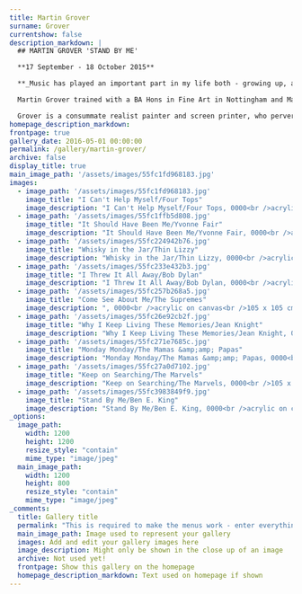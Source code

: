 ```yaml
---
title: Martin Grover
surname: Grover
currentshow: false
description_markdown: |
  ## MARTIN GROVER 'STAND BY ME'

  **17 September - 18 October 2015**

  **_Music has played an important part in my life both - growing up, and as an artist. The paintings of old 7” singles have narrative and romantic thread. Collecting LP’s and singles from an early age, it felt natural to start painting some of these old records as still life. Enlarging them to over a metre square, they become intense, capturing that larger than life feeling, the nostalgia that certain songs and labels can trigger. The paintings are as much about the worn and dog-eared sleeves and graphic design, as they are about the actual records rescued from dusty collections and second hand shop obscurity. These paintings are both by way of celebration and lament - poignant reminders of ephemera from a golden age_** **."_Martin Grover._**

  Martin Grover trained with a BA Hons in Fine Art in Nottingham and Masters at The Royal Academy Schools. He has over the years exhibited widely. His work is in international collections and has been awarded many prizes such as John Moores 19 Exhibition1991, exhibiting repeatedly in The Royal Academy Summer Exhibitions.

  Grover is a consummate realist painter and screen printer, who perversely creates paintings that are whimsical and nostalgic. Much of his work explores narrative with recent studies of local life in South London from local shopkeepers and their wares, to scenes from urban parks. There is a quirkiness and storybook element to the style of his compositions that goes beyond the narrative, but this exhibition is an unabashed celebration of his joyous vinyl paintings - Motown songs from the seventies such as _Stand By Me_ sung by Ben E. King and _It Should Have Been Me_ by Yvonne Fair, to more recent classics such as Thin Lizzy's _Whiskey in the Jar_ from Decca. In contrast to the tattered paper sleeves that Martin Grover paints meticulously, these paintings have Pop Art appeal and take us back to the 'treasures' of a music scene now embraced and shared by the younger generation. _Jenny Blyth 2015_
homepage_description_markdown: 
frontpage: true
gallery_date: 2016-05-01 00:00:00
permalink: /gallery/martin-grover/
archive: false
display_title: true
main_image_path: '/assets/images/55fc1fd968183.jpg'
images:
  - image_path: '/assets/images/55fc1fd968183.jpg'
    image_title: "I Can't Help Myself/Four Tops"
    image_description: "I Can't Help Myself/Four Tops, 0000<br />acrylic on canvas<br />105 x 105 cm<br />&amp;pound;2000"
  - image_path: '/assets/images/55fc1ffb5d808.jpg'
    image_title: "It Should Have Been Me/Yvonne Fair"
    image_description: "It Should Have Been Me/Yvonne Fair, 0000<br />acrylic on board<br />7 x 7&amp;quot;<br />&amp;pound;550"
  - image_path: '/assets/images/55fc224942b76.jpg'
    image_title: "Whisky in the Jar/Thin Lizzy"
    image_description: "Whisky in the Jar/Thin Lizzy, 0000<br />acrylic on canvas<br />105 x 105 cm<br />&amp;pound;2000"
  - image_path: '/assets/images/55fc233e432b3.jpg'
    image_title: "I Threw It All Away/Bob Dylan"
    image_description: "I Threw It All Away/Bob Dylan, 0000<br />acrylic on canvas<br />105 x 105 cm<br />&amp;pound;2500"
  - image_path: '/assets/images/55fc257b268a5.jpg'
    image_title: "Come See About Me/The Supremes"
    image_description: ", 0000<br />acrylic on canvas<br />105 x 105 cm<br />&amp;pound;2000"
  - image_path: '/assets/images/55fc26e92cb2f.jpg'
    image_title: "Why I Keep Living These Memories/Jean Knight"
    image_description: "Why I Keep Living These Memories/Jean Knight, 0000<br />acrylic on canvas<br />105 x 105 cm<br />&amp;pound;2000"
  - image_path: '/assets/images/55fc271e7685c.jpg'
    image_title: "Monday Monday/The Mamas &amp;amp; Papas"
    image_description: "Monday Monday/The Mamas &amp;amp; Papas, 0000<br />acrylic on canvas<br />105 x 105 cm<br />&amp;pound;2000"
  - image_path: '/assets/images/55fc27a0d7102.jpg'
    image_title: "Keep on Searching/The Marvels"
    image_description: "Keep on Searching/The Marvels, 0000<br />105 x 105 cm<br />&amp;pound;2000"
  - image_path: '/assets/images/55fc3983849f9.jpg'
    image_title: "Stand By Me/Ben E. King"
    image_description: "Stand By Me/Ben E. King, 0000<br />acrylic on canvas<br />105 x 105 cm<br />&amp;pound;2000"
_options:
  image_path:
    width: 1200
    height: 1200
    resize_style: "contain"
    mime_type: "image/jpeg"
  main_image_path:
    width: 1200
    height: 800
    resize_style: "contain"
    mime_type: "image/jpeg"
_comments:
  title: Gallery title
  permalink: "This is required to make the menus work - enter everything in lower case, no digits, no spaces in this format /gallery/my-new-gallery/"
  main_image_path: Image used to represent your gallery
  images: Add and edit your gallery images here
  image_description: Might only be shown in the close up of an image
  archive: Not used yet!
  frontpage: Show this gallery on the homepage
  homepage_description_markdown: Text used on homepage if shown
---
```

